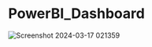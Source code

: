 # PowerBI_Dashboard
![Screenshot 2024-03-17 021359](https://github.com/Aditi2107/PowerBI_Dashboard/assets/88340789/b51646e4-cce4-4749-b4fe-7ff28d70552d)
